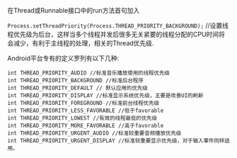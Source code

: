 在Thread或Runnable接口中的run方法首句加入

`Process.setThreadPriority(Process.THREAD_PRIORITY_BACKGROUND);` 
//设置线程优先级为后台，这样当多个线程并发后很多无关紧要的线程分配的CPU时间将会减少，有利于主线程的处理，相关的Thread优先级.

Android平台专有的定义罗列有以下几种:

	int THREAD_PRIORITY_AUDIO //标准音乐播放使用的线程优先级
	int THREAD_PRIORITY_BACKGROUND //标准后台程序
	int THREAD_PRIORITY_DEFAULT // 默认应用的优先级
	int THREAD_PRIORITY_DISPLAY //标准显示系统优先级，主要是改善UI的刷新
	int THREAD_PRIORITY_FOREGROUND //标准前台线程优先级
	int THREAD_PRIORITY_LESS_FAVORABLE //低于favorable
	int THREAD_PRIORITY_LOWEST //有效的线程最低的优先级
	int THREAD_PRIORITY_MORE_FAVORABLE //高于favorable
	int THREAD_PRIORITY_URGENT_AUDIO //标准较重要音频播放优先级
	int THREAD_PRIORITY_URGENT_DISPLAY //标准较重要显示优先级，对于输入事件同样适用。